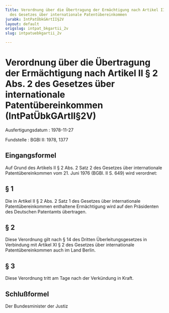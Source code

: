 ```yaml
---
Title: Verordnung über die Übertragung der Ermächtigung nach Artikel II § 2 Abs. 2
  des Gesetzes über internationale Patentübereinkommen
jurabk: IntPatÜbkGArtII§2V
layout: default
origslug: intpat_bkgartii_2v
slug: intpatuebkgartii_2v

---
```


# Verordnung über die Übertragung der Ermächtigung nach Artikel II § 2 Abs. 2 des Gesetzes über internationale Patentübereinkommen (IntPatÜbkGArtII§2V)

Ausfertigungsdatum
:   1978-11-27

Fundstelle
:   BGBl II: 1978, 1377



## Eingangsformel

Auf Grund des Artikels II § 2 Abs. 2 Satz 2 des Gesetzes über internationale Patentübereinkommen vom 21. Juni 1976 (BGBl. II S. 649) wird verordnet:


## § 1

Die in Artikel II § 2 Abs. 2 Satz 1 des Gesetzes über internationale Patentübereinkommen enthaltene Ermächtigung wird auf den Präsidenten des Deutschen Patentamts übertragen.


## § 2

Diese Verordnung gilt nach § 14 des Dritten Überleitungsgesetzes in Verbindung mit Artikel XI § 2 des Gesetzes über internationale Patentübereinkommen auch im Land Berlin.


## § 3

Diese Verordnung tritt am Tage nach der Verkündung in Kraft.


## Schlußformel

Der Bundesminister der Justiz

